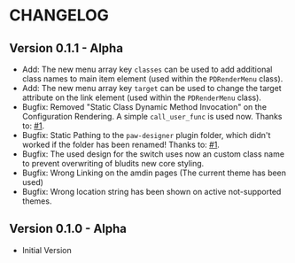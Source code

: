 CHANGELOG
===========

Version 0.1.1 - Alpha
---------------------
-   Add: The new menu array key `classes` can be used to add additional class names to main item
         element (used within the `PDRenderMenu` class).
-   Add: The new menu array key `target` can be used to change the target attribute on the link
         element (used within the `PDRenderMenu` class).
-   Bugfix: Removed "Static Class Dynamic Method Invocation" on the Configuration Rendering.
            A simple `call_user_func` is used now.
            Thanks to: [#1](https://github.com/pytesNET/paw.designer/issues/1).
-   Bugfix: Static Pathing to the `paw-designer` plugin folder, which didn't worked if the folder
            has been renamed!
            Thanks to: [#1](https://github.com/pytesNET/paw.designer/issues/1).
-   Bugfix: The used design for the switch uses now an custom class name to prevent overwriting of
            bludits new core styling.
-   Bugfix: Wrong Linking on the amdin pages (The current theme has been used)
-   Bugfix: Wrong location string has been shown on active not-supported themes.

Version 0.1.0 - Alpha
---------------------
-   Initial Version
